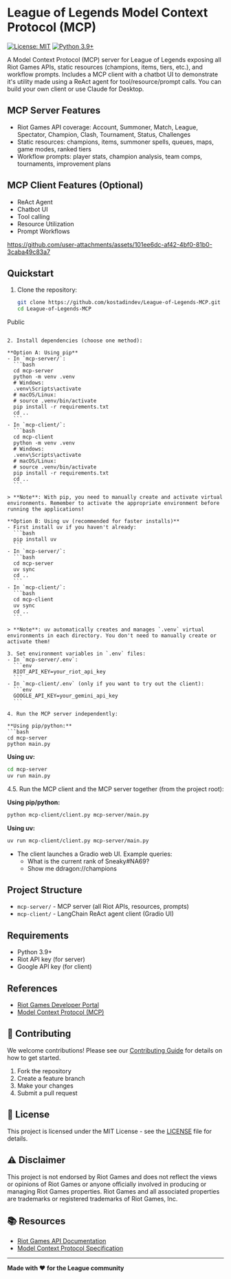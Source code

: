 # League of Legends Model Context Protocol (MCP)

[![License: MIT](https://img.shields.io/badge/License-MIT-yellow.svg)](https://opensource.org/licenses/MIT)
[![Python 3.9+](https://img.shields.io/badge/python-3.9+-blue.svg)](https://www.python.org/downloads/)

A Model Context Protocol (MCP) server for League of Legends exposing all Riot Games APIs, static resources (champions, items, tiers, etc.), and workflow prompts. Includes a MCP client with a chatbot UI to demonstrate it's utility made using a ReAct agent for tool/resource/prompt calls. You can build your own client or use Claude for Desktop.

## MCP Server Features
- Riot Games API coverage: Account, Summoner, Match, League, Spectator, Champion, Clash, Tournament, Status, Challenges
- Static resources: champions, items, summoner spells, queues, maps, game modes, ranked tiers
- Workflow prompts: player stats, champion analysis, team comps, tournaments, improvement plans

## MCP Client Features (Optional)
- ReAct Agent
- Chatbot UI
- Tool calling
- Resource Utilization
- Prompt Workflows

https://github.com/user-attachments/assets/101ee6dc-af42-4bf0-81b0-3caba49c83a7


## Quickstart

1. Clone the repository:
   ```bash
   git clone https://github.com/kostadindev/League-of-Legends-MCP.git
   cd League-of-Legends-MCP
Public
   ```

2. Install dependencies (choose one method):

   **Option A: Using pip**
   - In `mcp-server/`:
     ```bash
     cd mcp-server
     python -m venv .venv
     # Windows:
     .venv\Scripts\activate
     # macOS/Linux:
     # source .venv/bin/activate
     pip install -r requirements.txt
     cd ..
     ```
   - In `mcp-client/`:
     ```bash
     cd mcp-client
     python -m venv .venv
     # Windows:
     .venv\Scripts\activate
     # macOS/Linux:
     # source .venv/bin/activate
     pip install -r requirements.txt
     cd ..
     ```
   
   > **Note**: With pip, you need to manually create and activate virtual environments. Remember to activate the appropriate environment before running the applications!

   **Option B: Using uv (recommended for faster installs)**
   - First install uv if you haven't already:
     ```bash
     pip install uv
     ```
   - In `mcp-server/`:
     ```bash
     cd mcp-server
     uv sync
     cd ..
     ```
   - In `mcp-client/`:
     ```bash
     cd mcp-client
     uv sync
     cd ..
     ```
   
   > **Note**: uv automatically creates and manages `.venv` virtual environments in each directory. You don't need to manually create or activate them!

3. Set environment variables in `.env` files:
   - In `mcp-server/.env`:
     ```env
     RIOT_API_KEY=your_riot_api_key
     ```
   - In `mcp-client/.env` (only if you want to try out the client):
     ```env
     GOOGLE_API_KEY=your_gemini_api_key
     ```

4. Run the MCP server independently:

   **Using pip/python:**
   ```bash
   cd mcp-server
   python main.py
   ```

   **Using uv:**
   ```bash
   cd mcp-server
   uv run main.py
   ```

4.5. Run the MCP client and the MCP server together (from the project root):

   **Using pip/python:**
   ```bash
   python mcp-client/client.py mcp-server/main.py
   ```

   **Using uv:**
   ```bash
   uv run mcp-client/client.py mcp-server/main.py
   ```

- The client launches a Gradio web UI. Example queries:
  - What is the current rank of Sneaky#NA69?
  - Show me ddragon://champions

## Project Structure

- `mcp-server/` - MCP server (all Riot APIs, resources, prompts)
- `mcp-client/` - LangChain ReAct agent client (Gradio UI)

## Requirements

- Python 3.9+
- Riot API key (for server)
- Google API key (for client)

## References

- [Riot Games Developer Portal](https://developer.riotgames.com/)
- [Model Context Protocol (MCP)](https://modelcontextprotocol.io/)


## 🤝 Contributing

We welcome contributions! Please see our [Contributing Guide](CONTRIBUTING.md) for details on how to get started.

1. Fork the repository
2. Create a feature branch
3. Make your changes
4. Submit a pull request

## 📄 License

This project is licensed under the MIT License - see the [LICENSE](LICENSE) file for details.

## ⚠️ Disclaimer

This project is not endorsed by Riot Games and does not reflect the views or opinions of Riot Games or anyone officially involved in producing or managing Riot Games properties. Riot Games and all associated properties are trademarks or registered trademarks of Riot Games, Inc.

## 📚 Resources

- [Riot Games API Documentation](https://developer.riotgames.com/docs/portal)
- [Model Context Protocol Specification](https://modelcontextprotocol.io/)
---

**Made with ❤️ for the League community** 
